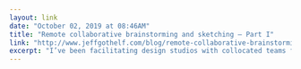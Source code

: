 ```yaml
---
layout: link 
date: "October 02, 2019 at 08:46AM"
title: "Remote collaborative brainstorming and sketching – Part I"
link: "http://www.jeffgothelf.com/blog/remote-collaborative-brainstorming-and-sketching-part-i/"
excerpt: "I’ve been facilitating design studios with collocated teams for years. Many, including me, have covered the benefits of collaboratively sketching new ideas and concepts with a cross-functional team. Recently though, I was tasked with bringing this exercise to a distributed team."
---
```

